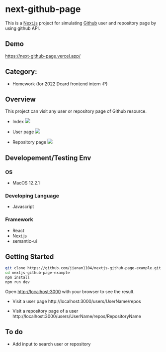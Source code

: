 next-github-page
===

This is a [Next.js](https://nextjs.org/) project for simulating [Github](https://github.com/) user and repository page by using github API.

## Demo

https://next-github-page.vercel.app/

## Category:
- Homework (for 2022 Dcard frontend intern :P)

## Overview
This project can visit any user or repository page of Github resource.

- Index
![](https://i.imgur.com/knDLuAK.png)

- User page
![](https://i.imgur.com/X1wO3av.png)

- Repository page
![](https://i.imgur.com/a0dz5VG.png)

## Developement/Testing Env
### OS
- MacOS 12.2.1
### Developing Language
- Javascript
### Framework
- React
- Next.js
- semantic-ui 

## Getting Started

```bash
git clone https://github.com/jianan1104/nextjs-github-page-example.git
cd nextjs-github-page-example
npm install
npm run dev
```

Open [http://localhost:3000](http://localhost:3000) with your browser to see the result.

- Visit a user page
http://localhost:3000/users/UserName/repos

- Visit a repository page of a user
http://localhost:3000/users/UserName/repos/RepositoryName


## To do 
- Add input to search user or repository


